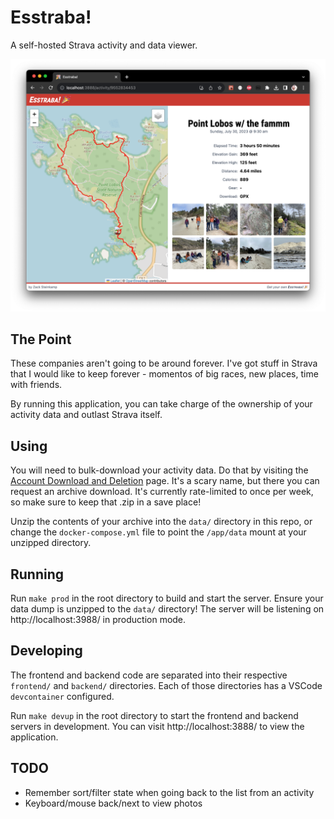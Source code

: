 # Esstraba!

A self-hosted Strava activity and data viewer.

![Esstraba! Screenshot](screenshot.png)

## The Point

These companies aren't going to be around forever. I've got stuff in Strava that
I would like to keep forever - momentos of big races, new places, time with
friends.

By running this application, you can take charge of the ownership of your
activity data and outlast Strava itself.

## Using

You will need to bulk-download your activity data. Do that by visiting the
[Account Download and
Deletion](https://www.strava.com/athlete/delete_your_account) page. It's a scary
name, but there you can request an archive download. It's currently rate-limited
to once per week, so make sure to keep that .zip in a save place!

Unzip the contents of your archive into the `data/` directory in this repo, or
change the `docker-compose.yml` file to point the `/app/data` mount at your
unzipped directory.

## Running

Run `make prod` in the root directory to build and start the server. Ensure your data dump is unzipped to the `data/` directory! The server will be listening on http://localhost:3988/ in production mode.

## Developing

The frontend and backend code are separated into their respective `frontend/` and `backend/` directories. Each of those directories has a VSCode `devcontainer` configured.

Run `make devup` in the root directory to start the frontend and backend servers in development. You can visit http://localhost:3888/ to view the application.

## TODO

- Remember sort/filter state when going back to the list from an activity
- Keyboard/mouse back/next to view photos
